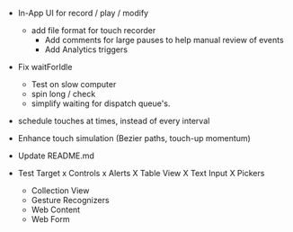 - In-App UI for record / play / modify
  - add file format for touch recorder
    - Add comments for large pauses to help manual review of events
    - Add Analytics triggers

- Fix waitForIdle
  - Test on slow computer
  - spin long / check
  - simplify waiting for dispatch queue's.
- schedule touches at times, instead of every interval
- Enhance touch simulation (Bezier paths, touch-up momentum)

- Update README.md

- Test Target
  x Controls
  x Alerts
  X Table View
  X Text Input
  X Pickers
  - Collection View
  - Gesture Recognizers
  - Web Content
  - Web Form
